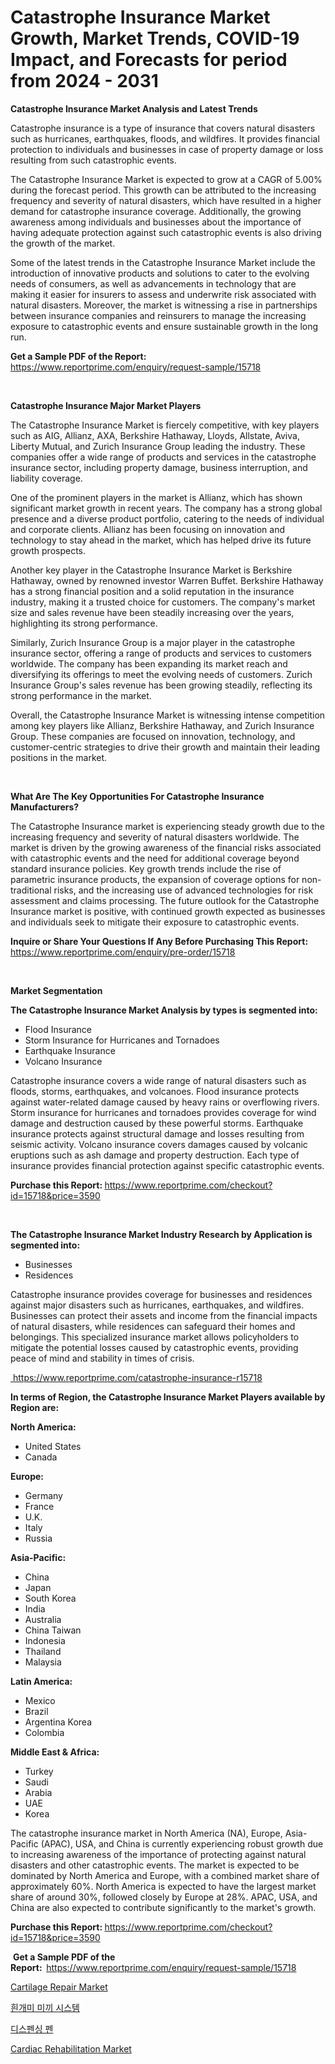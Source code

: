 <p><h1>Catastrophe Insurance Market Growth, Market Trends, COVID-19 Impact, and Forecasts for period from 2024 - 2031</h1></p><p><strong>Catastrophe Insurance Market Analysis and Latest Trends</strong></p>
<p><p>Catastrophe insurance is a type of insurance that covers natural disasters such as hurricanes, earthquakes, floods, and wildfires. It provides financial protection to individuals and businesses in case of property damage or loss resulting from such catastrophic events.</p><p>The Catastrophe Insurance Market is expected to grow at a CAGR of 5.00% during the forecast period. This growth can be attributed to the increasing frequency and severity of natural disasters, which have resulted in a higher demand for catastrophe insurance coverage. Additionally, the growing awareness among individuals and businesses about the importance of having adequate protection against such catastrophic events is also driving the growth of the market.</p><p>Some of the latest trends in the Catastrophe Insurance Market include the introduction of innovative products and solutions to cater to the evolving needs of consumers, as well as advancements in technology that are making it easier for insurers to assess and underwrite risk associated with natural disasters. Moreover, the market is witnessing a rise in partnerships between insurance companies and reinsurers to manage the increasing exposure to catastrophic events and ensure sustainable growth in the long run.</p></p>
<p><strong>Get a Sample PDF of the Report:&nbsp;</strong> <a href="https://www.reportprime.com/enquiry/request-sample/15718">https://www.reportprime.com/enquiry/request-sample/15718</a></p>
<p>&nbsp;</p>
<p><strong>Catastrophe Insurance Major Market Players</strong></p>
<p><p>The Catastrophe Insurance Market is fiercely competitive, with key players such as AIG, Allianz, AXA, Berkshire Hathaway, Lloyds, Allstate, Aviva, Liberty Mutual, and Zurich Insurance Group leading the industry. These companies offer a wide range of products and services in the catastrophe insurance sector, including property damage, business interruption, and liability coverage.</p><p>One of the prominent players in the market is Allianz, which has shown significant market growth in recent years. The company has a strong global presence and a diverse product portfolio, catering to the needs of individual and corporate clients. Allianz has been focusing on innovation and technology to stay ahead in the market, which has helped drive its future growth prospects.</p><p>Another key player in the Catastrophe Insurance Market is Berkshire Hathaway, owned by renowned investor Warren Buffet. Berkshire Hathaway has a strong financial position and a solid reputation in the insurance industry, making it a trusted choice for customers. The company's market size and sales revenue have been steadily increasing over the years, highlighting its strong performance.</p><p>Similarly, Zurich Insurance Group is a major player in the catastrophe insurance sector, offering a range of products and services to customers worldwide. The company has been expanding its market reach and diversifying its offerings to meet the evolving needs of customers. Zurich Insurance Group's sales revenue has been growing steadily, reflecting its strong performance in the market.</p><p>Overall, the Catastrophe Insurance Market is witnessing intense competition among key players like Allianz, Berkshire Hathaway, and Zurich Insurance Group. These companies are focused on innovation, technology, and customer-centric strategies to drive their growth and maintain their leading positions in the market.</p></p>
<p>&nbsp;</p>
<p><strong>What Are The Key Opportunities For Catastrophe Insurance Manufacturers?</strong></p>
<p><p>The Catastrophe Insurance market is experiencing steady growth due to the increasing frequency and severity of natural disasters worldwide. The market is driven by the growing awareness of the financial risks associated with catastrophic events and the need for additional coverage beyond standard insurance policies. Key growth trends include the rise of parametric insurance products, the expansion of coverage options for non-traditional risks, and the increasing use of advanced technologies for risk assessment and claims processing. The future outlook for the Catastrophe Insurance market is positive, with continued growth expected as businesses and individuals seek to mitigate their exposure to catastrophic events.</p></p>
<p><strong>Inquire or Share Your Questions If Any Before Purchasing This Report:</strong> <a href="https://www.reportprime.com/enquiry/pre-order/15718">https://www.reportprime.com/enquiry/pre-order/15718</a></p>
<p>&nbsp;</p>
<p><strong>Market Segmentation</strong></p>
<p><strong>The Catastrophe Insurance Market Analysis by types is segmented into:</strong></p>
<p><ul><li>Flood Insurance</li><li>Storm Insurance for Hurricanes and Tornadoes</li><li>Earthquake Insurance</li><li>Volcano Insurance</li></ul></p>
<p><p>Catastrophe insurance covers a wide range of natural disasters such as floods, storms, earthquakes, and volcanoes. Flood insurance protects against water-related damage caused by heavy rains or overflowing rivers. Storm insurance for hurricanes and tornadoes provides coverage for wind damage and destruction caused by these powerful storms. Earthquake insurance protects against structural damage and losses resulting from seismic activity. Volcano insurance covers damages caused by volcanic eruptions such as ash damage and property destruction. Each type of insurance provides financial protection against specific catastrophic events.</p></p>
<p><strong>Purchase this Report:&nbsp;</strong><a href="https://www.reportprime.com/checkout?id=15718&price=3590">https://www.reportprime.com/checkout?id=15718&price=3590</a></p>
<p>&nbsp;</p>
<p><strong>The Catastrophe Insurance Market Industry Research by Application is segmented into:</strong></p>
<p><ul><li>Businesses</li><li>Residences</li></ul></p>
<p><p>Catastrophe insurance provides coverage for businesses and residences against major disasters such as hurricanes, earthquakes, and wildfires. Businesses can protect their assets and income from the financial impacts of natural disasters, while residences can safeguard their homes and belongings. This specialized insurance market allows policyholders to mitigate the potential losses caused by catastrophic events, providing peace of mind and stability in times of crisis.</p></p>
<p><a href="https://www.reportprime.com/catastrophe-insurance-r15718">&nbsp;https://www.reportprime.com/catastrophe-insurance-r15718</a></p>
<p><strong>In terms of Region, the Catastrophe Insurance Market Players available by Region are:</strong></p>
<p>
    <p> <strong> North America: </strong>
        <ul>
            <li>United States</li>
            <li>Canada</li>
        </ul>
        </p> 
    <p> <strong> Europe: </strong>
        <ul>
            <li>Germany</li>
            <li>France</li>
            <li>U.K.</li>
            <li>Italy</li>
            <li>Russia</li>
        </ul>
        </p> 
    <p> <strong> Asia-Pacific: </strong>
        <ul>
            <li>China</li>
            <li>Japan</li>
            <li>South Korea</li>
            <li>India</li>
            <li>Australia</li>
            <li>China Taiwan</li>
            <li>Indonesia</li>
            <li>Thailand</li>
            <li>Malaysia</li>
        </ul>
        </p> 
    <p> <strong> Latin America: </strong>
        <ul>
            <li>Mexico</li>
            <li>Brazil</li>
            <li>Argentina Korea</li>
            <li>Colombia</li>
        </ul>
        </p> 
    <p> <strong> Middle East & Africa: </strong>
        <ul>
            <li>Turkey</li>
            <li>Saudi</li>
            <li>Arabia</li>
            <li>UAE</li>
            <li>Korea</li>
        </ul>
    </p>
    </p>
<p><p>The catastrophe insurance market in North America (NA), Europe, Asia-Pacific (APAC), USA, and China is currently experiencing robust growth due to increasing awareness of the importance of protecting against natural disasters and other catastrophic events. The market is expected to be dominated by North America and Europe, with a combined market share of approximately 60%. North America is expected to have the largest market share of around 30%, followed closely by Europe at 28%. APAC, USA, and China are also expected to contribute significantly to the market's growth.</p></p>
<p><strong>Purchase this Report: </strong><a href="https://www.reportprime.com/checkout?id=15718&price=3590">https://www.reportprime.com/checkout?id=15718&price=3590</a></p>
<p>&nbsp;<strong>Get a Sample PDF of the Report:&nbsp;&nbsp;</strong><a href="https://www.reportprime.com/enquiry/request-sample/15718">https://www.reportprime.com/enquiry/request-sample/15718</a></p>
<p><strong></strong></p>
<p><p><a href="https://github.com/redneck06/Market-Research-Report-List-2/blob/main/cartilage-repair-market.md">Cartilage Repair Market</a></p><p><a href="https://github.com/LanceOlsotn8978/Market-Research-Report-List-1/blob/main/853478223674.md">흰개미 미끼 시스템</a></p><p><a href="https://github.com/Madalyell456456/Market-Research-Report-List-1/blob/main/168009223673.md">디스펜싱 펜</a></p><p><a href="https://github.com/nicoletavirag/Market-Research-Report-List-2/blob/main/cardiac-rehabilitation-market.md">Cardiac Rehabilitation Market</a></p></p>